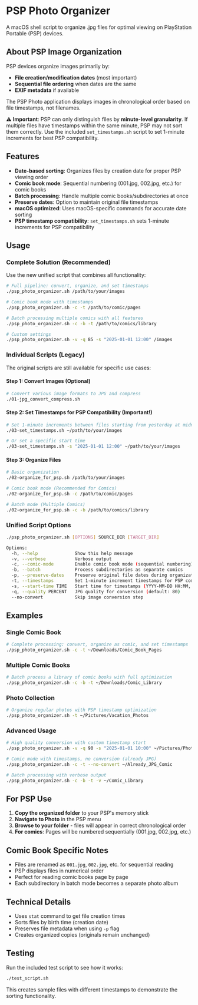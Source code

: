# PSP Photo Organizer

A macOS shell script to organize .jpg files for optimal viewing on PlayStation Portable (PSP) devices.

## About PSP Image Organization

PSP devices organize images primarily by:
- **File creation/modification dates** (most important)
- **Sequential file ordering** when dates are the same
- **EXIF metadata** if available

The PSP Photo application displays images in chronological order based on file timestamps, not filenames.

⚠️ **Important**: PSP can only distinguish files by **minute-level granularity**. If multiple files have timestamps within the same minute, PSP may not sort them correctly. Use the included `set_timestamps.sh` script to set 1-minute increments for best PSP compatibility.

## Features

- **Date-based sorting**: Organizes files by creation date for proper PSP viewing order
- **Comic book mode**: Sequential numbering (001.jpg, 002.jpg, etc.) for comic books
- **Batch processing**: Handle multiple comic books/subdirectories at once
- **Preserve dates**: Option to maintain original file timestamps
- **macOS optimized**: Uses macOS-specific commands for accurate date sorting
- **PSP timestamp compatibility**: `set_timestamps.sh` sets 1-minute increments for PSP compatibility

## Usage

### Complete Solution (Recommended)
Use the new unified script that combines all functionality:

```bash
# Full pipeline: convert, organize, and set timestamps
./psp_photo_organizer.sh /path/to/your/images

# Comic book mode with timestamps
./psp_photo_organizer.sh -c -t /path/to/comic/pages

# Batch processing multiple comics with all features
./psp_photo_organizer.sh -c -b -t /path/to/comics/library

# Custom settings
./psp_photo_organizer.sh -v -q 85 -s "2025-01-01 12:00" /images
```

### Individual Scripts (Legacy)
The original scripts are still available for specific use cases:

#### Step 1: Convert Images (Optional)
```bash
# Convert various image formats to JPG and compress
./01-jpg_convert_compress.sh
```

#### Step 2: Set Timestamps for PSP Compatibility (Important!)
```bash
# Set 1-minute increments between files starting from yesterday at midnight
./03-set_timestamps.sh ~/path/to/your/images

# Or set a specific start time
./03-set_timestamps.sh -s "2025-01-01 12:00" ~/path/to/your/images
```

#### Step 3: Organize Files
```bash
# Basic organization
./02-organize_for_psp.sh /path/to/your/images

# Comic book mode (Recommended for Comics)
./02-organize_for_psp.sh -c /path/to/comic/pages

# Batch mode (Multiple Comics)
./02-organize_for_psp.sh -c -b /path/to/comics/library
```

### Unified Script Options
```bash
./psp_photo_organizer.sh [OPTIONS] SOURCE_DIR [TARGET_DIR]

Options:
  -h, --help              Show this help message
  -v, --verbose           Verbose output
  -c, --comic-mode        Enable comic book mode (sequential numbering)
  -b, --batch             Process subdirectories as separate comics
  -p, --preserve-dates    Preserve original file dates during organization
  -t, --timestamps        Set 1-minute increment timestamps for PSP compatibility
  -s, --start-time TIME   Start time for timestamps (YYYY-MM-DD HH:MM, defaults to yesterday midnight)
  -q, --quality PERCENT   JPG quality for conversion (default: 80)
  --no-convert            Skip image conversion step
```

## Examples

### Single Comic Book
```bash
# Complete processing: convert, organize as comic, and set timestamps
./psp_photo_organizer.sh -c -t ~/Downloads/Comic_Book_Pages
```

### Multiple Comic Books
```bash
# Batch process a library of comic books with full optimization
./psp_photo_organizer.sh -c -b -t ~/Downloads/Comic_Library
```

### Photo Collection
```bash
# Organize regular photos with PSP timestamp optimization
./psp_photo_organizer.sh -t ~/Pictures/Vacation_Photos
```

### Advanced Usage
```bash
# High quality conversion with custom timestamp start
./psp_photo_organizer.sh -v -q 90 -s "2025-01-01 10:00" ~/Pictures/Photos

# Comic mode with timestamps, no conversion (already JPG)
./psp_photo_organizer.sh -c -t --no-convert ~/Already_JPG_Comic

# Batch processing with verbose output
./psp_photo_organizer.sh -c -b -t -v ~/Comic_Library
```

## For PSP Use

1. **Copy the organized folder** to your PSP's memory stick
2. **Navigate to Photo** in the PSP menu
3. **Browse to your folder** - files will appear in correct chronological order
4. **For comics**: Pages will be numbered sequentially (001.jpg, 002.jpg, etc.)

## Comic Book Specific Notes

- Files are renamed as `001.jpg`, `002.jpg`, etc. for sequential reading
- PSP displays files in numerical order
- Perfect for reading comic books page by page
- Each subdirectory in batch mode becomes a separate photo album

## Technical Details

- Uses `stat` command to get file creation times
- Sorts files by birth time (creation date)
- Preserves file metadata when using `-p` flag
- Creates organized copies (originals remain unchanged)

## Testing

Run the included test script to see how it works:
```bash
./test_script.sh
```

This creates sample files with different timestamps to demonstrate the sorting functionality.
